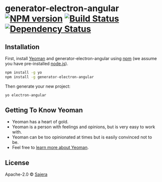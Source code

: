 # generator-electron-angular [![NPM version][npm-image]][npm-url] [![Build Status][travis-image]][travis-url] [![Dependency Status][daviddm-image]][daviddm-url]
> 

## Installation

First, install [Yeoman](http://yeoman.io) and generator-electron-angular using [npm](https://www.npmjs.com/) (we assume you have pre-installed [node.js](https://nodejs.org/)).

```bash
npm install -g yo
npm install -g generator-electron-angular
```

Then generate your new project:

```bash
yo electron-angular
```

## Getting To Know Yeoman

 * Yeoman has a heart of gold.
 * Yeoman is a person with feelings and opinions, but is very easy to work with.
 * Yeoman can be too opinionated at times but is easily convinced not to be.
 * Feel free to [learn more about Yeoman](http://yeoman.io/).

## License

Apache-2.0 © [Sajera]()


[npm-image]: https://badge.fury.io/js/generator-electron-angular.svg
[npm-url]: https://npmjs.org/package/generator-electron-angular
[travis-image]: https://travis-ci.org/sajera/generator-electron-angular.svg?branch=master
[travis-url]: https://travis-ci.org/sajera/generator-electron-angular
[daviddm-image]: https://david-dm.org/sajera/generator-electron-angular.svg?theme=shields.io
[daviddm-url]: https://david-dm.org/sajera/generator-electron-angular
